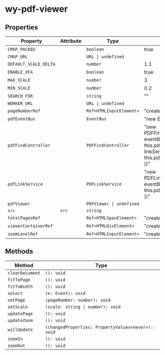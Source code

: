 # wy-pdf-viewer

## Properties

| Property              | Attribute | Type                     | Default                                          |
|-----------------------|-----------|--------------------------|--------------------------------------------------|
| `CMAP_PACKED`         |           | `boolean`                | true                                             |
| `CMAP_URL`            |           | `URL \| undefined`       |                                                  |
| `DEFAULT_SCALE_DELTA` |           | `number`                 | 1.1                                              |
| `ENABLE_XFA`          |           | `boolean`                | true                                             |
| `MAX_SCALE`           |           | `number`                 | 3                                                |
| `MIN_SCALE`           |           | `number`                 | 0.2                                              |
| `SEARCH_FOR`          |           | `string`                 | ""                                               |
| `WORKER_URL`          |           | `URL \| undefined`       |                                                  |
| `pageNumberRef`       |           | `Ref<HTMLInputElement>`  | "createRef<HTMLInputElement>()"                  |
| `pdfEventBus`         |           | `EventBus`               | "new EventBus()"                                 |
| `pdfFindController`   |           | `PDFFindController`      | "new PDFFindController({\n    eventBus: this.pdfEventBus,\n    linkService: this.pdfLinkService,\n  })" |
| `pdfLinkService`      |           | `PDFLinkService`         | "new PDFLinkService({\n    eventBus: this.pdfEventBus,\n  })" |
| `pdfViewer`           |           | `PDFViewer \| undefined` |                                                  |
| `src`                 | `src`     | `string`                 |                                                  |
| `totalPagesRef`       |           | `Ref<HTMLSpanElement>`   | "createRef<HTMLSpanElement>()"                   |
| `viewerContainerRef`  |           | `Ref<HTMLDivElement>`    | "createRef<HTMLDivElement>()"                    |
| `zoomLevelRef`        |           | `Ref<HTMLInputElement>`  | "createRef<HTMLInputElement>()"                  |

## Methods

| Method          | Type                                             |
|-----------------|--------------------------------------------------|
| `clearDocument` | `(): void`                                       |
| `fitToPage`     | `(): void`                                       |
| `fitToWidth`    | `(): void`                                       |
| `select`        | `(e: Event): void`                               |
| `setPage`       | `(pageNumber: number): void`                     |
| `setScale`      | `(scale: string \| number): void`                |
| `updatePage`    | `(): void`                                       |
| `updateZoom`    | `(): void`                                       |
| `willUpdate`    | `(changedProperties: PropertyValues<never>): void` |
| `zoomIn`        | `(): void`                                       |
| `zoomOut`       | `(): void`                                       |
